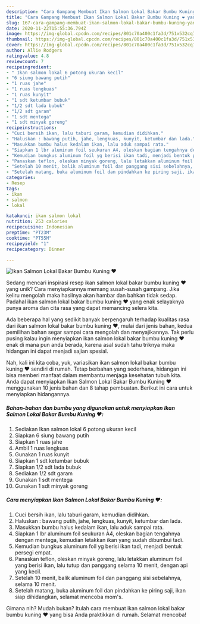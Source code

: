 ```yaml
---
description: "Cara Gampang Membuat Ikan Salmon Lokal Bakar Bumbu Kuning ❤️ yang Enak"
title: "Cara Gampang Membuat Ikan Salmon Lokal Bakar Bumbu Kuning ❤️ yang Enak"
slug: 167-cara-gampang-membuat-ikan-salmon-lokal-bakar-bumbu-kuning-yang-enak
date: 2020-11-22T15:55:36.794Z
image: https://img-global.cpcdn.com/recipes/801c70a400c1fa3d/751x532cq70/ikan-salmon-lokal-bakar-bumbu-kuning-❤️-foto-resep-utama.jpg
thumbnail: https://img-global.cpcdn.com/recipes/801c70a400c1fa3d/751x532cq70/ikan-salmon-lokal-bakar-bumbu-kuning-❤️-foto-resep-utama.jpg
cover: https://img-global.cpcdn.com/recipes/801c70a400c1fa3d/751x532cq70/ikan-salmon-lokal-bakar-bumbu-kuning-❤️-foto-resep-utama.jpg
author: Allie Rodgers
ratingvalue: 4.8
reviewcount: 7
recipeingredient:
- " Ikan salmon lokal 6 potong ukuran kecil"
- "6 siung bawang putih"
- "1 ruas jahe"
- "1 ruas lengkuas"
- "1 ruas kunyit"
- "1 sdt ketumbar bubuk"
- "1/2 sdt lada bubuk"
- "1/2 sdt garam"
- "1 sdt mentega"
- "1 sdt minyak goreng"
recipeinstructions:
- "Cuci bersih ikan, lalu taburi garam, kemudian didihkan."
- "Haluskan : bawang putih, jahe, lengkuas, kunyit, ketumbar dan lada."
- "Masukkan bumbu halus kedalam ikan, lalu aduk sampai rata."
- "Siapkan 1 lbr aluminum foil seukuran A4, oleskan bagian tengahnya dengan mentega, kemudian letakkan ikan yang sudah dibumbui tadi."
- "Kemudian bungkus aluminum foil yg berisi ikan tadi, menjadi bentuk persegi empat."
- "Panaskan teflon, oleskan minyak goreng, lalu letakkan aluminum foil yang berisi ikan, lalu tutup dan panggang selama 10 menit, dengan api yang kecil."
- "Setelah 10 menit, balik aluminum foil dan panggang sisi sebelahnya, selama 10 menit."
- "Setelah matang, buka aluminum foil dan pindahkan ke piring saji, ikan siap dihidangkan, selamat mencoba mom&#39;s."
categories:
- Resep
tags:
- ikan
- salmon
- lokal

katakunci: ikan salmon lokal 
nutrition: 253 calories
recipecuisine: Indonesian
preptime: "PT23M"
cooktime: "PT55M"
recipeyield: "1"
recipecategory: Dinner

---
```



![Ikan Salmon Lokal Bakar Bumbu Kuning ❤️](https://img-global.cpcdn.com/recipes/801c70a400c1fa3d/751x532cq70/ikan-salmon-lokal-bakar-bumbu-kuning-❤️-foto-resep-utama.jpg)

Sedang mencari inspirasi resep ikan salmon lokal bakar bumbu kuning ❤️ yang unik? Cara menyiapkannya memang susah-susah gampang. Jika keliru mengolah maka hasilnya akan hambar dan bahkan tidak sedap. Padahal ikan salmon lokal bakar bumbu kuning ❤️ yang enak selayaknya punya aroma dan cita rasa yang dapat memancing selera kita.



Ada beberapa hal yang sedikit banyak berpengaruh terhadap kualitas rasa dari ikan salmon lokal bakar bumbu kuning ❤️, mulai dari jenis bahan, kedua pemilihan bahan segar sampai cara mengolah dan menyajikannya. Tak perlu pusing kalau ingin menyiapkan ikan salmon lokal bakar bumbu kuning ❤️ enak di mana pun anda berada, karena asal sudah tahu triknya maka hidangan ini dapat menjadi sajian spesial.


Nah, kali ini kita coba, yuk, variasikan ikan salmon lokal bakar bumbu kuning ❤️ sendiri di rumah. Tetap berbahan yang sederhana, hidangan ini bisa memberi manfaat dalam membantu menjaga kesehatan tubuh kita. Anda dapat menyiapkan Ikan Salmon Lokal Bakar Bumbu Kuning ❤️ menggunakan 10 jenis bahan dan 8 tahap pembuatan. Berikut ini cara untuk menyiapkan hidangannya.

<!--inarticleads1-->

##### Bahan-bahan dan bumbu yang digunakan untuk menyiapkan Ikan Salmon Lokal Bakar Bumbu Kuning ❤️:

1. Sediakan  Ikan salmon lokal 6 potong ukuran kecil
1. Siapkan 6 siung bawang putih
1. Siapkan 1 ruas jahe
1. Ambil 1 ruas lengkuas
1. Gunakan 1 ruas kunyit
1. Siapkan 1 sdt ketumbar bubuk
1. Siapkan 1/2 sdt lada bubuk
1. Sediakan 1/2 sdt garam
1. Gunakan 1 sdt mentega
1. Gunakan 1 sdt minyak goreng




<!--inarticleads2-->

##### Cara menyiapkan Ikan Salmon Lokal Bakar Bumbu Kuning ❤️:

1. Cuci bersih ikan, lalu taburi garam, kemudian didihkan.
1. Haluskan : bawang putih, jahe, lengkuas, kunyit, ketumbar dan lada.
1. Masukkan bumbu halus kedalam ikan, lalu aduk sampai rata.
1. Siapkan 1 lbr aluminum foil seukuran A4, oleskan bagian tengahnya dengan mentega, kemudian letakkan ikan yang sudah dibumbui tadi.
1. Kemudian bungkus aluminum foil yg berisi ikan tadi, menjadi bentuk persegi empat.
1. Panaskan teflon, oleskan minyak goreng, lalu letakkan aluminum foil yang berisi ikan, lalu tutup dan panggang selama 10 menit, dengan api yang kecil.
1. Setelah 10 menit, balik aluminum foil dan panggang sisi sebelahnya, selama 10 menit.
1. Setelah matang, buka aluminum foil dan pindahkan ke piring saji, ikan siap dihidangkan, selamat mencoba mom&#39;s.




Gimana nih? Mudah bukan? Itulah cara membuat ikan salmon lokal bakar bumbu kuning ❤️ yang bisa Anda praktikkan di rumah. Selamat mencoba!

